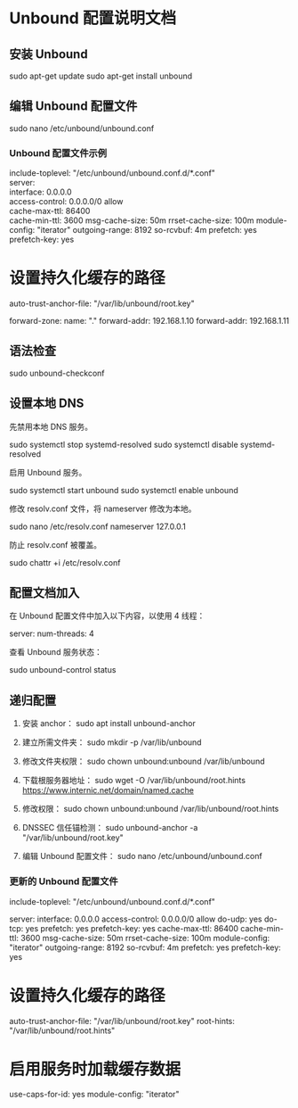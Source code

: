 # Unbound 配置说明文档

## 安装 Unbound

sudo apt-get update 
sudo apt-get install unbound

## 编辑 Unbound 配置文件

sudo nano /etc/unbound/unbound.conf

### Unbound 配置文件示例


include-toplevel: "/etc/unbound/unbound.conf.d/*.conf"<br>
server:<br>
    interface: 0.0.0.0<br>
    access-control: 0.0.0.0/0 allow<br>
    cache-max-ttl: 86400<br>
    cache-min-ttl: 3600
    msg-cache-size: 50m
    rrset-cache-size: 100m
    module-config: "iterator"
    outgoing-range: 8192
    so-rcvbuf: 4m
    prefetch: yes
    prefetch-key: yes

# 设置持久化缓存的路径
auto-trust-anchor-file: "/var/lib/unbound/root.key"

forward-zone:
        name: "."
        forward-addr: 192.168.1.10
        forward-addr: 192.168.1.11

## 语法检查

sudo unbound-checkconf

## 设置本地 DNS

先禁用本地 DNS 服务。

sudo systemctl stop systemd-resolved
sudo systemctl disable systemd-resolved

启用 Unbound 服务。

sudo systemctl start unbound 
sudo systemctl enable unbound

修改 resolv.conf 文件，将 nameserver 修改为本地。

sudo nano /etc/resolv.conf
nameserver 127.0.0.1

防止 resolv.conf 被覆盖。

sudo chattr +i /etc/resolv.conf

## 配置文档加入

在 Unbound 配置文件中加入以下内容，以使用 4 线程：

server: 
    num-threads: 4

查看 Unbound 服务状态：

sudo unbound-control status 

## 递归配置

1. 安装 anchor：
   sudo apt install unbound-anchor

2. 建立所需文件夹：
   sudo mkdir -p /var/lib/unbound

3. 修改文件夹权限：
   sudo chown unbound:unbound /var/lib/unbound

4. 下载根服务器地址：
   sudo wget -O /var/lib/unbound/root.hints https://www.internic.net/domain/named.cache

5. 修改权限：
   sudo chown unbound:unbound /var/lib/unbound/root.hints

6. DNSSEC 信任锚检测：
   sudo unbound-anchor -a "/var/lib/unbound/root.key"

7. 编辑 Unbound 配置文件：
   sudo nano /etc/unbound/unbound.conf

### 更新的 Unbound 配置文件

include-toplevel: "/etc/unbound/unbound.conf.d/*.conf"

server:
    interface: 0.0.0.0
    access-control: 0.0.0.0/0 allow
    do-udp: yes
    do-tcp: yes
    prefetch: yes
    prefetch-key: yes
    cache-max-ttl: 86400
    cache-min-ttl: 3600
    msg-cache-size: 50m
    rrset-cache-size: 100m
    module-config: "iterator"
    outgoing-range: 8192
    so-rcvbuf: 4m
    prefetch: yes
    prefetch-key: yes

# 设置持久化缓存的路径
auto-trust-anchor-file: "/var/lib/unbound/root.key"
root-hints: "/var/lib/unbound/root.hints"

# 启用服务时加载缓存数据
use-caps-for-id: yes
module-config: "iterator"
